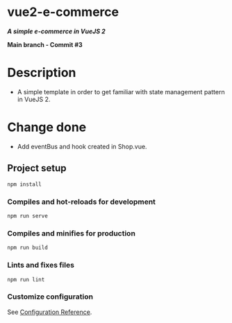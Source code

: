 # vue2-e-commerce

**_A simple e-commerce in VueJS 2_**

**Main branch - Commit #3**

# Description

- A simple template in order to get familiar with state management pattern in VueJS 2.

# Change done

- Add eventBus and hook created in Shop.vue.

## Project setup

```
npm install
```

### Compiles and hot-reloads for development

```
npm run serve
```

### Compiles and minifies for production

```
npm run build
```

### Lints and fixes files

```
npm run lint
```

### Customize configuration

See [Configuration Reference](https://cli.vuejs.org/config/).
